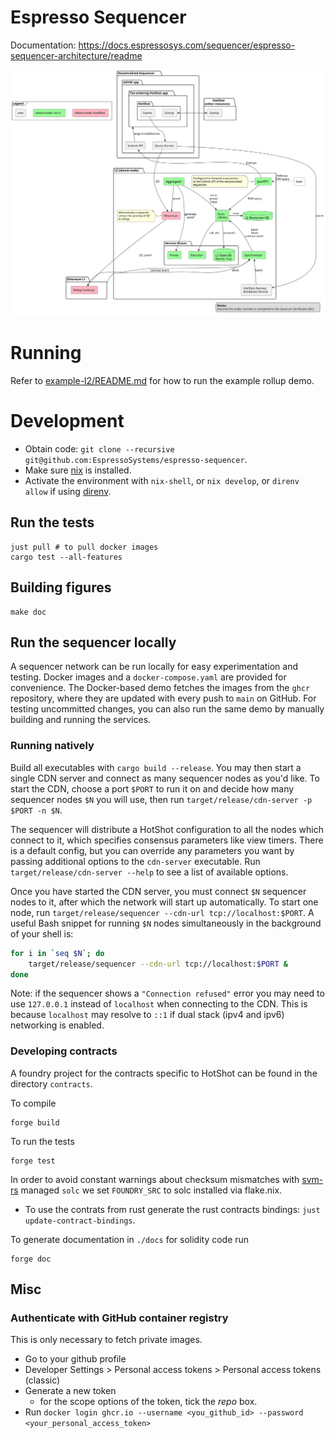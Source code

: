 # Espresso Sequencer

Documentation: https://docs.espressosys.com/sequencer/espresso-sequencer-architecture/readme

![Architecture diagram](./doc/architecture.svg)

# Running

Refer to [example-l2/README.md](example-l2/README.md) for how to run the example rollup demo.

# Development

- Obtain code: `git clone --recursive git@github.com:EspressoSystems/espresso-sequencer`.
- Make sure [nix](https://nixos.org/download.html) is installed.
- Activate the environment with `nix-shell`, or `nix develop`, or `direnv allow` if using [direnv](https://direnv.net/).

## Run the tests

    just pull # to pull docker images
    cargo test --all-features

## Building figures

    make doc

## Run the sequencer locally

A sequencer network can be run locally for easy experimentation and testing. Docker images and a `docker-compose.yaml`
are provided for convenience. The Docker-based demo fetches the images from the `ghcr` repository, where they are
updated with every push to `main` on GitHub. For testing uncommitted changes, you can also run the same demo by manually
building and running the services.


### Running natively

Build all executables with `cargo build --release`. You may then start a single CDN server and connect as many sequencer
nodes as you'd like. To start the CDN, choose a port `$PORT` to run it on and decide how many sequencer nodes `$N` you
will use, then run `target/release/cdn-server -p $PORT -n $N`.

The sequencer will distribute a HotShot configuration to all the nodes which connect to it, which specifies consensus
parameters like view timers. There is a default config, but you can override any parameters you want by passing
additional options to the `cdn-server` executable. Run `target/release/cdn-server --help` to see a list of available
options.

Once you have started the CDN server, you must connect `$N` sequencer nodes to it, after which the network will start up
automatically. To start one node, run `target/release/sequencer --cdn-url tcp://localhost:$PORT`. A useful Bash snippet
for running `$N` nodes simultaneously in the background of your shell is:

```bash
for i in `seq $N`; do
    target/release/sequencer --cdn-url tcp://localhost:$PORT &
done
```

Note: if the sequencer shows a `"Connection refused"` error you may need to use `127.0.0.1` instead of `localhost` when
connecting to the CDN. This is because `localhost` may resolve to `::1` if dual stack (ipv4 and ipv6) networking is
enabled.

### Developing contracts

A foundry project for the contracts specific to HotShot can be found in the directory `contracts`.

To compile

```shell
forge build
```

To run the tests

```shell
forge test
```

In order to avoid constant warnings about checksum mismatches with [svm-rs](https://github.com/roynalnaruto/svm-rs)
managed `solc` we set `FOUNDRY_SRC` to solc installed via flake.nix.

- To use the contrats from rust generate the rust contracts bindings: `just update-contract-bindings`.

To generate documentation in `./docs` for solidity code run

```shell
forge doc
```

## Misc
### Authenticate with GitHub container registry
This is only necessary to fetch private images.

- Go to your github profile
- Developer Settings > Personal access tokens > Personal access tokens (classic)
- Generate a new token
  - for the scope options of the token, tick the _repo_ box.
- Run `docker login ghcr.io --username <you_github_id> --password <your_personal_access_token>`
